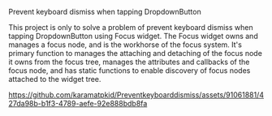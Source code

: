 Prevent keyboard dismiss when tapping DropdownButton

This project is only to solve a problem of prevent keyboard dismiss when tapping DropdownButton using Focus widget.
The Focus widget owns and manages a focus node, and is the workhorse of the focus system. 
It's primary function to  manages the attaching and detaching of the focus node it owns from the focus tree,
manages the attributes and callbacks of the focus node, and has static functions to enable discovery of focus nodes attached to the widget tree.


https://github.com/karamatpkid/Preventkeyboarddismiss/assets/91061881/427da98b-b1f3-4789-aefe-92e888bdb8fa

